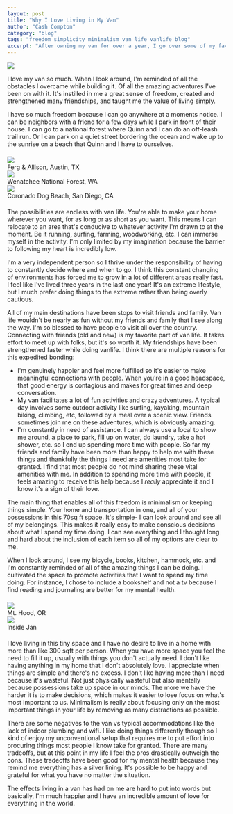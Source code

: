 ```yaml
---
layout: post
title: "Why I Love Living in My Van"
author: "Cash Compton"
category: "blog"
tags: "freedom simplicity minimalism van life vanlife blog"
excerpt: "After owning my van for over a year, I go over some of my favorite parts of vanlife- freedom, friendship, and minimalism."
---
```


<img src="/public/van-pano.jpeg" />

I love my van so much. When I look around, I'm reminded of all the obstacles I overcame while building it. Of all the amazing adventures I've been on with it. It's instilled in me a great sense of freedom, created and strengthened many friendships, and taught me the value of living simply.

I have so much freedom because I can go anywhere at a moments notice. I can be neighbors with a friend for a few days while I park in front of their house. I can go to a national forest where Quinn and I can do an off-leash trail run. Or I can park on a quiet street bordering the ocean and wake up to the sunrise on a beach that Quinn and I have to ourselves.

<div class="body-small row" style="margin:20px 0;">
  <div class="col">
    <img src="/public/ferg.jpeg" />
    <div>Ferg & Allison, Austin, TX</div>
  </div>
  <div class="col">
    <img src="/public/wenatchee-hike.jpeg" style="flex:1;" />
    <div>Wenatchee National Forest, WA</div>
  </div>
  <div class="col">
    <img src="/public/coronado.jpeg" />
    <div>Coronado Dog Beach, San Diego, CA</div>
  </div>
</div>

The possibilities are endless with van life. You're able to make your home wherever you want, for as long or as short as you want. This means I can relocate to an area that's conducive to whatever activity I'm drawn to at the moment. Be it running, surfing, farming, woodworking, etc. I can immerse myself in the activity. I'm only limited by my imagination because the barrier to following my heart is incredibly low.

I'm a very independent person so I thrive under the responsibility of having to constantly decide where and when to go. I think this constant changing of environments has forced me to grow in a lot of different areas really fast. I feel like I've lived three years in the last one year! It's an extreme lifestyle, but I much prefer doing things to the extreme rather than being overly cautious.

All of my main destinations have been stops to visit friends and family. Van life wouldn't be nearly as fun without my friends and family that I see along the way. I'm so blessed to have people to visit all over the country. Connecting with friends (old and new) is my favorite part of van life. It takes effort to meet up with folks, but it's so worth it. My friendships have been strengthened faster while doing vanlife. I think there are multiple reasons for this expedited bonding:

- I'm genuinely happier and feel more fulfilled so it's easier to make meaningful connections with people. When you're in a good headspace, that good energy is contagious and makes for great times and deep conversation.
- My van facilitates a lot of fun activities and crazy adventures. A typical day involves some outdoor activity like surfing, kayaking, mountain biking, climbing, etc, followed by a meal over a scenic view. Friends sometimes join me on these adventures, which is obviously amazing.
- I'm constantly in need of assistance. I can always use a local to show me around, a place to park, fill up on water, do laundry, take a hot shower, etc. so I end up spending more time with people. So far my friends and family have been more than happy to help me with these things and thankfully the things I need are amenities most take for granted. I find that most people do not mind sharing these vital amenities with me. In addition to spending more time with people, it feels amazing to receive this help because I _really_ appreciate it and I know it's a sign of their love.

The main thing that enables all of this freedom is minimalism or keeping things simple. Your home and transportation in one, and all of your possessions in this 70sq ft space. It's simple- I can look around and see all of my belongings. This makes it really easy to make conscious decisions about what I spend my time doing. I can see everything and I thought long and hard about the inclusion of each item so all of my options are clear to me.

When I look around, I see my bicycle, books, kitchen, hammock, etc. and I'm constantly reminded of all of the amazing things I can be doing. I cultivated the space to promote activities that I want to spend my time doing. For instance, I chose to include a bookshelf and not a tv because I find reading and journaling are better for my mental health.

<div class="body-small row" style="margin:20px 0;">
  <div class="col">
    <img src="/public/van-mt-hood.jpeg" />
    <div>Mt. Hood, OR</div>
  </div>
  <div class="col">
    <img src="/public/van-interior.jpeg" />
    <div>Inside Jan</div>
  </div>
</div>

I love living in this tiny space and I have no desire to live in a home with more than like 300 sqft per person. When you have more space you feel the need to fill it up, usually with things you don't actually need. I don't like having anything in my home that I don't absolutely love. I appreciate when things are simple and there's no excess. I don't like having more than I need because it's wasteful. Not just physically wasteful but also mentally because possessions take up space in our minds. The more we have the harder it is to make decisions, which makes it easier to lose focus on what's most important to us. Minimalism is really about focusing only on the most important things in your life by removing as many distractions as possible.

There are some negatives to the van vs typical accommodations like the lack of indoor plumbing and wifi. I like doing things differently though so I kind of enjoy my unconventional setup that requires me to put effort into procuring things most people I know take for granted. There are many tradeoffs, but at this point in my life I feel the pros drastically outweigh the cons. These tradeoffs have been good for my mental health because they remind me everything has a silver lining. It's possible to be happy and grateful for what you have no matter the situation.

The effects living in a van has had on me are hard to put into words but basically, I'm much happier and I have an incredible amount of love for everything in the world.

